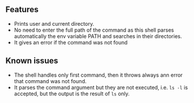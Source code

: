 ## Features
* Prints user and current directory.
* No need to enter the full path of the command as this shell parses automatically the env variable PATH and searches in their directories.
* It gives an error if the command was not found

## Known issues
* The shell handles only first command, then it throws always ann error that command was not found.
* It parses the command argument but they are not executed, i.e. `ls -l` is accepted, but the output is the result of `ls` only.